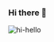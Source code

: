 ### Hi there 👋

![hi-hello](https://user-images.githubusercontent.com/7295375/217938023-23c45585-a512-43ef-beac-58c207fef37a.gif)


<!--
**edsonsilvajr/edsonsilvajr** is a ✨ _special_ ✨ repository because its `README.md` (this file) appears on your GitHub profile.

Here are some ideas to get you started:

- 🔭 I’m currently working on ...
- 🌱 I’m currently learning ...
- 👯 I’m looking to collaborate on ...
- 🤔 I’m looking for help with ...
- 💬 Ask me about ...
- 📫 How to reach me: ...
- 😄 Pronouns: ...
- ⚡ Fun fact: ...
-->
